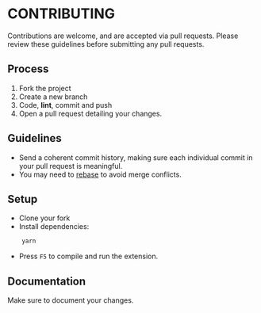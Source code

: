 # CONTRIBUTING

Contributions are welcome, and are accepted via pull requests.
Please review these guidelines before submitting any pull requests.

## Process

1. Fork the project
3. Create a new branch
3. Code, **lint**, commit and push
4. Open a pull request detailing your changes.

## Guidelines

* Send a coherent commit history, making sure each individual commit in your pull request is meaningful.
* You may need to [rebase](https://git-scm.com/book/en/v2/Git-Branching-Rebasing) to avoid merge conflicts.

## Setup
- Clone your fork
- Install dependencies:
```bash
    yarn
```
- Press `F5` to compile and run the extension.

## Documentation
Make sure to document your changes.
